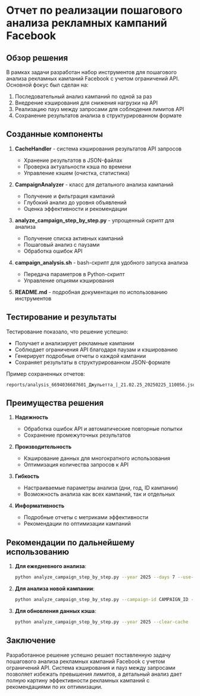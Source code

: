 # Отчет по реализации пошагового анализа рекламных кампаний Facebook

## Обзор решения

В рамках задачи разработан набор инструментов для пошагового анализа рекламных кампаний Facebook с учетом ограничений API. Основной фокус был сделан на:

1. Последовательный анализ кампаний по одной за раз
2. Внедрение кэширования для снижения нагрузки на API
3. Реализацию пауз между запросами для соблюдения лимитов API
4. Сохранение результатов анализа в структурированном формате

## Созданные компоненты

1. **CacheHandler** - система кэширования результатов API запросов
   - Хранение результатов в JSON-файлах
   - Проверка актуальности кэша по времени
   - Управление кэшем (очистка, статистика)

2. **CampaignAnalyzer** - класс для детального анализа кампаний
   - Получение и фильтрация кампаний
   - Глубокий анализ до уровня объявлений
   - Оценка эффективности и рекомендации

3. **analyze_campaign_step_by_step.py** - упрощенный скрипт для анализа
   - Получение списка активных кампаний
   - Пошаговый анализ с паузами
   - Обработка ошибок API

4. **campaign_analysis.sh** - bash-скрипт для удобного запуска анализа
   - Передача параметров в Python-скрипт
   - Управление опциями кэширования

5. **README.md** - подробная документация по использованию инструментов

## Тестирование и результаты

Тестирование показало, что решение успешно:
- Получает и анализирует рекламные кампании
- Соблюдает ограничения API благодаря паузам и кэшированию
- Генерирует подробные отчеты о каждой кампании
- Сохраняет результаты в структурированном JSON-формате

Пример сохраненных отчетов:
```
reports/analysis_6694036687601_Джульетта_|_21.02.25_20250225_110056.json
```

## Преимущества решения

1. **Надежность**
   - Обработка ошибок API и автоматические повторные попытки
   - Сохранение промежуточных результатов

2. **Производительность**
   - Кэширование данных для многократного использования
   - Оптимизация количества запросов к API

3. **Гибкость**
   - Настраиваемые параметры анализа (дни, год, ID кампании)
   - Возможность анализа как всех кампаний, так и отдельных

4. **Информативность**
   - Подробные отчеты с метриками эффективности
   - Рекомендации по оптимизации кампаний

## Рекомендации по дальнейшему использованию

1. **Для ежедневного анализа**:
   ```bash
   python analyze_campaign_step_by_step.py --year 2025 --days 7 --use-cache
   ```

2. **Для анализа новой кампании**:
   ```bash
   python analyze_campaign_step_by_step.py --campaign-id CAMPAIGN_ID --days 14
   ```

3. **Для обновления данных кэша**:
   ```bash
   python analyze_campaign_step_by_step.py --year 2025 --clear-cache
   ```

## Заключение

Разработанное решение успешно решает поставленную задачу пошагового анализа рекламных кампаний Facebook с учетом ограничений API. Система кэширования и пауз между запросами позволяет избежать превышения лимитов, а детальный анализ дает полную картину эффективности рекламных кампаний с рекомендациями по их оптимизации. 